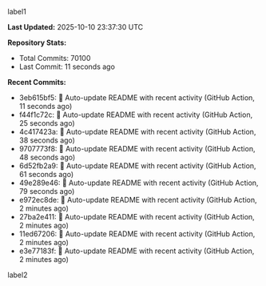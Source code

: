 
label1 
<!-- ACTIVITY_START -->
**Last Updated:** 2025-10-10 23:37:30 UTC

**Repository Stats:**
- Total Commits: 70100
- Last Commit: 11 seconds ago

**Recent Commits:**
- 3eb615bf5: 🤖 Auto-update README with recent activity (GitHub Action, 11 seconds ago)
- f44f1c72c: 🤖 Auto-update README with recent activity (GitHub Action, 25 seconds ago)
- 4c417423a: 🤖 Auto-update README with recent activity (GitHub Action, 38 seconds ago)
- 9707773f8: 🤖 Auto-update README with recent activity (GitHub Action, 48 seconds ago)
- 6d52fb2a9: 🤖 Auto-update README with recent activity (GitHub Action, 61 seconds ago)
- 49e289e46: 🤖 Auto-update README with recent activity (GitHub Action, 79 seconds ago)
- e972ec8de: 🤖 Auto-update README with recent activity (GitHub Action, 2 minutes ago)
- 27ba2e411: 🤖 Auto-update README with recent activity (GitHub Action, 2 minutes ago)
- 11ed67206: 🤖 Auto-update README with recent activity (GitHub Action, 2 minutes ago)
- e3e77183f: 🤖 Auto-update README with recent activity (GitHub Action, 2 minutes ago)
<!-- ACTIVITY_END -->

label2
